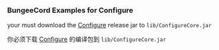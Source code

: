 ### BungeeCord Examples for Configure

your must download the [Configure](https://github.com/lintx/bukkitapi-ConfigureCore) release jar to `lib/ConfigureCore.jar`

你必须下载 [Configure](https://github.com/lintx/bukkitapi-ConfigureCore) 的编译包到 `lib/ConfigureCore.jar`


